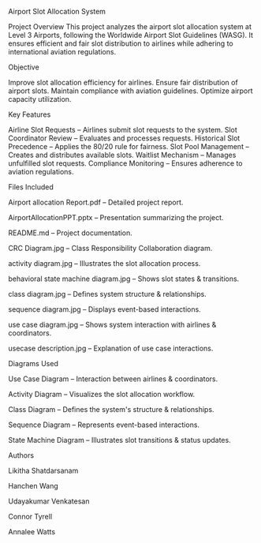 Airport Slot Allocation System

Project Overview
This project analyzes the airport slot allocation system at Level 3 Airports, following the Worldwide Airport Slot Guidelines (WASG). It ensures efficient and fair slot distribution to airlines while adhering to international aviation regulations.

Objective

Improve slot allocation efficiency for airlines.
Ensure fair distribution of airport slots.
Maintain compliance with aviation guidelines.
Optimize airport capacity utilization.

Key Features

Airline Slot Requests – Airlines submit slot requests to the system.
Slot Coordinator Review – Evaluates and processes requests.
Historical Slot Precedence – Applies the 80/20 rule for fairness.
Slot Pool Management – Creates and distributes available slots.
Waitlist Mechanism – Manages unfulfilled slot requests.
Compliance Monitoring – Ensures adherence to aviation regulations.

Files Included


Airport allocation Report.pdf – Detailed project report.

AirportAllocationPPT.pptx – Presentation summarizing the project.

README.md – Project documentation.

CRC Diagram.jpg – Class Responsibility Collaboration diagram.

activity diagram.jpg – Illustrates the slot allocation process.

behavioral state machine diagram.jpg – Shows slot states & transitions.

class diagram.jpg – Defines system structure & relationships.

sequence diagram.jpg – Displays event-based interactions.

use case diagram.jpg – Shows system interaction with airlines & coordinators.

usecase description.jpg – Explanation of use case interactions.

Diagrams Used


Use Case Diagram – Interaction between airlines & coordinators.

Activity Diagram – Visualizes the slot allocation workflow.

Class Diagram – Defines the system's structure & relationships.

Sequence Diagram – Represents event-based interactions.

State Machine Diagram – Illustrates slot transitions & status updates.

Authors


Likitha Shatdarsanam

Hanchen Wang

Udayakumar Venkatesan

Connor Tyrell

Annalee Watts


